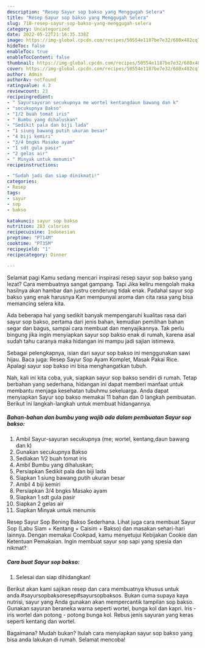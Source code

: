 ```yaml
---
description: "Resep Sayur sop bakso yang Menggugah Selera"
title: "Resep Sayur sop bakso yang Menggugah Selera"
slug: 718-resep-sayur-sop-bakso-yang-menggugah-selera
category: Uncategorized
date: 2022-05-22T21:16:35.338Z
image: https://img-global.cpcdn.com/recipes/50554e1187be7e32/680x482cq70/sayur-sop-bakso-foto-resep-utama.jpg
hideToc: false
enableToc: true
enableTocContent: false
thumbnail: https://img-global.cpcdn.com/recipes/50554e1187be7e32/680x482cq70/sayur-sop-bakso-foto-resep-utama.jpg
cover: https://img-global.cpcdn.com/recipes/50554e1187be7e32/680x482cq70/sayur-sop-bakso-foto-resep-utama.jpg
author: Admin
authorAv: notfound
ratingvalue: 4.3
reviewcount: 23
recipeingredient:
- " Sayursayuran secukupnya me wortel kentangdaun bawang dan k"
- "secukupnya Bakso"
- "1/2 buah tomat iris"
- " Bumbu yang dihaluskan"
- "Sedikit pala dan biji lada"
- "1 siung bawang putih ukuran besar"
- "4 biji kemiri"
- "3/4 bngks Masako ayam"
- "1 sdt gula pasir"
- "2 gelas air"
- " Minyak untuk menumis"
recipeinstructions:

- "Sudah jadi dan siap dinikmati!"
categories:
- Resep
tags:
- sayur
- sop
- bakso

katakunci: sayur sop bakso 
nutrition: 283 calories
recipecuisine: Indonesian
preptime: "PT14M"
cooktime: "PT35M"
recipeyield: "1"
recipecategory: Dinner

---
```



Selamat pagi Kamu sedang mencari inspirasi resep sayur sop bakso yang lezat? Cara membuatnya sangat gampang. Tapi Jika keliru mengolah maka hasilnya akan hambar dan justru cenderung tidak enak. Padahal sayur sop bakso yang enak harusnya Kan mempunyai aroma dan cita rasa yang bisa memancing selera kita.


Ada beberapa hal yang sedikit banyak mempengaruhi kualitas rasa dari sayur sop bakso, pertama dari jenis bahan, kemudian pemilihan bahan segar dan bagus, sampai cara membuat dan menyajikannya. Tak perlu bingung jika ingin menyiapkan sayur sop bakso enak di rumah, karena asal sudah tahu caranya maka hidangan ini mampu jadi sajian istimewa.

Sebagai pelengkapnya, isian dari sayur sop bakso ini menggunakan sawi hijau. Baca juga: Resep Sayur Sop Ayam Komplet, Masak Pakai Rice. Apalagi sayur sop bakso ini bisa menghangatkan tubuh.


Nah, kali ini kita coba, yuk, siapkan sayur sop bakso sendiri di rumah. Tetap berbahan yang sederhana, hidangan ini dapat memberi manfaat untuk membantu menjaga kesehatan tubuhmu sekeluarga. Anda dapat menyiapkan Sayur sop bakso memakai 11 bahan dan 0 langkah pembuatan. Berikut ini langkah-langkah untuk membuat hidangannya.

<!--inarticleads1-->

##### Bahan-bahan dan bumbu yang wajib ada dalam pembuatan Sayur sop bakso:

1. Ambil  Sayur-sayuran secukupnya (me; wortel, kentang,daun bawang dan k)
1. Gunakan secukupnya Bakso
1. Sediakan 1/2 buah tomat iris
1. Ambil  Bumbu yang dihaluskan;
1. Persiapkan Sedikit pala dan biji lada
1. Siapkan 1 siung bawang putih ukuran besar
1. Ambil 4 biji kemiri
1. Persiapkan 3/4 bngks Masako ayam
1. Siapkan 1 sdt gula pasir
1. Siapkan 2 gelas air
1. Siapkan  Minyak untuk menumis


Resep Sayur Sop Bening Bakso Sederhana. Lihat juga cara membuat Sayur Sop (Labu Siam + Kentang + Caisim + Bakso) dan masakan sehari-hari lainnya. Dengan memakai Cookpad, kamu menyetujui Kebijakan Cookie dan Ketentuan Pemakaian. Ingin membuat sayur sop sapi yang spesia dan nikmat? 

<!--inarticleads2-->

##### Cara buat Sayur sop bakso:


1. Selesai dan siap dihidangkan!

Berikut akan kami sajikan resep dan cara membuatnya khusus untuk anda.#sayursopbaksoresep#sayursopbaksos. Bukan cuma supaya kaya nutrisi, sayur yang Anda gunakan akan mempercantik tampilan sop bakso. Gunakan sayuran beraneka warna seperti wortel, bunga kol dan kapri. Iris - iris wortel dan potong - potong bunga kol. Rebus jenis sayuran yang keras seperti kentang dan wortel. 

Bagaimana? Mudah bukan? Itulah cara menyiapkan sayur sop bakso yang bisa anda lakukan di rumah. Selamat mencoba!
